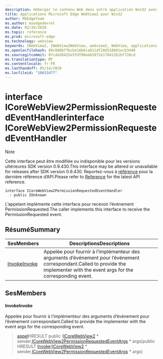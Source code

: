 ```yaml
---
description: Héberger le contenu Web dans votre application Win32 avec le contrôle Microsoft Edge WebView2
title: Applications Microsoft Edge WebView2 pour Win32
author: MSEdgeTeam
ms.author: msedgedevrel
ms.date: 02/26/2020
ms.topic: reference
ms.prod: microsoft-edge
ms.technology: webview
keywords: IWebView2, IWebView2WebView, webview2, WebView, applications Win32, Win32, Edge, ICoreWebView2, ICoreWebView2Host, contrôle de navigateur, html Edge
ms.openlocfilehash: 89c080bffbcb416b6ca611df28d518b01ecb3448
ms.sourcegitcommit: 07cda56425e5fdf90eeb3972e17041261bf720cd
ms.translationtype: MT
ms.contentlocale: fr-FR
ms.lasthandoff: 05/14/2020
ms.locfileid: "10653477"
---
```

# <span data-ttu-id="db68d-104">interface ICoreWebView2PermissionRequestedEventHandler</span><span class="sxs-lookup"><span data-stu-id="db68d-104">interface ICoreWebView2PermissionRequestedEventHandler</span></span> 

> [!NOTE]
> <span data-ttu-id="db68d-105">Cette interface peut être modifiée ou indisponible pour les versions ultérieures SDK version 0.9.430.</span><span class="sxs-lookup"><span data-stu-id="db68d-105">This interface may be altered or unavailable for releases after SDK version 0.9.430.</span></span> <span data-ttu-id="db68d-106">Reportez-vous à [référence](../../../webview2-api-reference.md) pour la dernière référence d’API.</span><span class="sxs-lookup"><span data-stu-id="db68d-106">Please refer to [Reference](../../../webview2-api-reference.md) for the latest API reference.</span></span>

```
interface ICoreWebView2PermissionRequestedEventHandler
  : public IUnknown
```

<span data-ttu-id="db68d-107">L’appelant implémente cette interface pour recevoir l’événement PermissionRequested.</span><span class="sxs-lookup"><span data-stu-id="db68d-107">The caller implements this interface to receive the PermissionRequested event.</span></span>

## <span data-ttu-id="db68d-108">Résumé</span><span class="sxs-lookup"><span data-stu-id="db68d-108">Summary</span></span>

 <span data-ttu-id="db68d-109">Ses</span><span class="sxs-lookup"><span data-stu-id="db68d-109">Members</span></span>                        | <span data-ttu-id="db68d-110">Descriptions</span><span class="sxs-lookup"><span data-stu-id="db68d-110">Descriptions</span></span>
--------------------------------|---------------------------------------------
[<span data-ttu-id="db68d-111">Invoke</span><span class="sxs-lookup"><span data-stu-id="db68d-111">Invoke</span></span>](#invoke) | <span data-ttu-id="db68d-112">Appelée pour fournir à l’implémenteur des arguments d’événement pour l’événement correspondant.</span><span class="sxs-lookup"><span data-stu-id="db68d-112">Called to provide the implementer with the event args for the corresponding event.</span></span>

## <span data-ttu-id="db68d-113">Ses</span><span class="sxs-lookup"><span data-stu-id="db68d-113">Members</span></span>

#### <span data-ttu-id="db68d-114">Invoke</span><span class="sxs-lookup"><span data-stu-id="db68d-114">Invoke</span></span> 

<span data-ttu-id="db68d-115">Appelée pour fournir à l’implémenteur des arguments d’événement pour l’événement correspondant.</span><span class="sxs-lookup"><span data-stu-id="db68d-115">Called to provide the implementer with the event args for the corresponding event.</span></span>

> <span data-ttu-id="db68d-116">[appel](#invoke)HRESULT public ([ICoreWebView2](ICoreWebView2.md) \* sender,[ICoreWebView2PermissionRequestedEventArgs](ICoreWebView2PermissionRequestedEventArgs.md) \* args)</span><span class="sxs-lookup"><span data-stu-id="db68d-116">public HRESULT [Invoke](#invoke)([ICoreWebView2](ICoreWebView2.md) \* sender,[ICoreWebView2PermissionRequestedEventArgs](ICoreWebView2PermissionRequestedEventArgs.md) \* args)</span></span>

